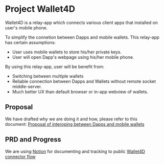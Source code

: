 # Project Wallet4D

Wallet4D is a relay-app which connects various client apps that installed on user's mobile phone.

To simplify the connetion between Dapps and mobile wallets.
This relay-app has certain assumptions:

* User uses mobile wallets to store his/her private keys.
* User will open Dapp's webpage using his/her mobile phone.


By using this relay-app, user will be benefit from:

* Switching between multiple wallets
* Reliable connection between Dapps and Wallets without remote socket middle-server.
* Much better UX than default browser or in-app webview of wallets.

## Proposal
We have drafted why we are doing it and how, please refer to this document:
[Proposal of interoping between Dapps and mobile wallets](https://docs.google.com/document/d/1-0EMQE3FwEAtdMcRu9XcVI8xYYKiyGM3jZ7dSHJdvTs/edit#)

## PRD and Progress
We are using [Notion](https://notion.so) for documenting and tracking to public
[Wallet4D connector flow](https://www.notion.so/Wallet4D-connector-flow-54bbb55a26a249099aa54ae5e1fa7c63)
